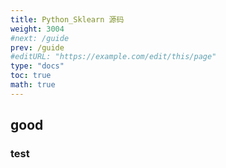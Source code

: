 ```yaml
---
title: Python_Sklearn 源码
weight: 3004
#next: /guide
prev: /guide
#editURL: "https://example.com/edit/this/page"
type: "docs"
toc: true
math: true
---
```


## good

### test








